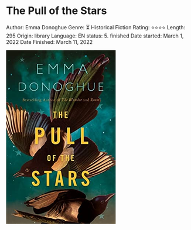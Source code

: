 # The Pull of the Stars

Author: Emma Donoghue
Genre: ⏳ Historical Fiction
Rating: ⭐️⭐️⭐️⭐️
Length: 295
Origin: library
Language: EN
status: 5. finished
Date started: March 1, 2022
Date Finished: March 11, 2022

![Untitled](The%20Pull%20of%20the%20Stars%209cab586b46974373bc0525b109cf33ec/Untitled.png)